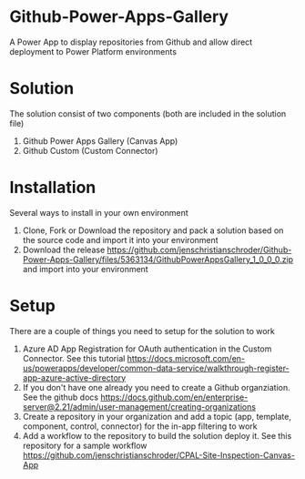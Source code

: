 # Github-Power-Apps-Gallery
A Power App to display repositories from Github and allow direct deployment to Power Platform environments

# Solution
The solution consist of two components (both are included in the solution file)
1. Github Power Apps Gallery (Canvas App)
2. Github Custom (Custom Connector)

# Installation
Several ways to install in your own environment
1. Clone, Fork or Download the repository and pack a solution based on the source code and import it into your environment
2. Download the release https://github.com/jenschristianschroder/Github-Power-Apps-Gallery/files/5363134/GithubPowerAppsGallery_1_0_0_0.zip and import into your environment

# Setup
There are a couple of things you need to setup for the solution to work
1. Azure AD App Registration for OAuth authentication in the Custom Connector. See this tutorial https://docs.microsoft.com/en-us/powerapps/developer/common-data-service/walkthrough-register-app-azure-active-directory
2. If you don't have one already you need to create a Github organziation. See the github docs https://docs.github.com/en/enterprise-server@2.21/admin/user-management/creating-organizations
3. Create a repository in your organization and add a topic (app, template, component, control, connector) for the in-app filtering to work
4. Add a workflow to the repository to build the solution deploy it. See this repository for a sample workflow https://github.com/jenschristianschroder/CPAL-Site-Inspection-Canvas-App
